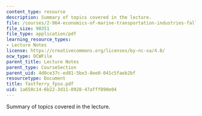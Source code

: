 ```yaml
---
content_type: resource
description: Summary of topics covered in the lecture.
file: /courses/2-964-economics-of-marine-transportation-industries-fall-2006/1a650c146b223d11892847afff890e04_fastferry_fpso.pdf
file_size: 90351
file_type: application/pdf
learning_resource_types:
- Lecture Notes
license: https://creativecommons.org/licenses/by-nc-sa/4.0/
ocw_type: OCWFile
parent_title: Lecture Notes
parent_type: CourseSection
parent_uid: 4d0ce37c-ed81-5be3-8ee0-041c5faeb2bf
resourcetype: Document
title: fastferry_fpso.pdf
uid: 1a650c14-6b22-3d11-8928-47afff890e04
---
```

Summary of topics covered in the lecture.